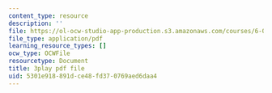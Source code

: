 ```yaml
---
content_type: resource
description: ''
file: https://ol-ocw-studio-app-production.s3.amazonaws.com/courses/6-0001-introduction-to-computer-science-and-programming-in-python-fall-2016/5301e918891dce48fd370769aed6daa4_goalLDamePE.pdf
file_type: application/pdf
learning_resource_types: []
ocw_type: OCWFile
resourcetype: Document
title: 3play pdf file
uid: 5301e918-891d-ce48-fd37-0769aed6daa4
---
```

